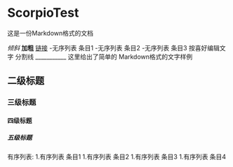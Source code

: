 ﻿# ScorpioTest
这是一份Markdown格式的文档

*倾斜*
**加粗**
[链接](https://github.com/AnScorpio/ScorpioTest.git)
-无序列表 条目1
-无序列表 条目2
-无序列表 条目3
		按喜好编辑文字
分割线
___________    这里给出了简单的
				Markdown格式的文字样例
## 二级标题 ##
### 三级标题  ###
#### 四级标题  ####
##### 五级标题  #####

有序列表:
1.有序列表 条目1
1.有序列表 条目2
1.有序列表 条目3
1.有序列表 条目4